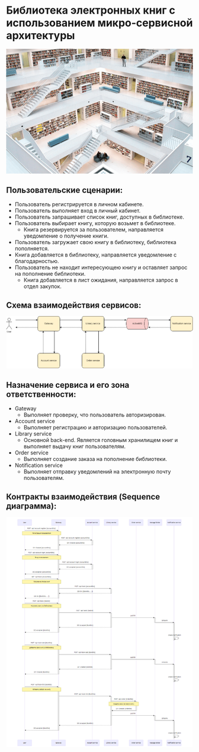 # Библиотека электронных книг с использованием микро-сервисной архитектуры
![library](README.assets/lib.png)

## Пользовательские сценарии:
- Пользователь регистрируется в личном кабинете.
- Пользователь выполняет вход в личный кабинет.
- Пользователь запрашивает список книг, доступных в библиотеке.
- Пользователь выбирает книгу, которую возьмет в библиотеке.
  - Книга резервируется за пользователем, направляется уведомление о получение книги.
- Пользователь загружает свою книгу в библиотеку, библиотека пополняется.
 - Книга добавляется в библиотеку, направляется уведомление с благодарностью.
- Пользователь не находит интересующею книгу и оставляет запрос на пополнение библиотеки.
  - Книга добавляется в лист ожидания, направляется запрос в отдел закупок.

## Схема взаимодействия сервисов:
![lib-drawio](README.assets/lib.drawio.png)

## Назначение сервиса и его зона ответственности:
- Gateway
  - Выполняет проверку, что пользователь авторизирован.
- Account service
  - Выполняет регистрацию и авторизацию пользователей.
- Library service
  - Основной back-end. Является головным хранилищем книг и выполняет выдачу книг пользователям.
- Order service
  - Выполняет создание заказа на пополнение библиотеки.
- Notification service
  - Выполняет отправку уведомлений на электронную почту пользователям.

## Контракты взаимодействия (Sequence диаграмма):
![lib-mermaid](README.assets/lib-mermaid.png)
